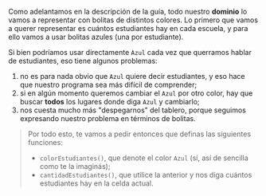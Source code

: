 Como adelantamos en la descripción de la guía, todo nuestro **dominio** lo vamos a representar con bolitas de distintos colores. Lo primero que vamos a querer representar es cuántos estudiantes hay en cada escuela, y para ello vamos a usar bolitas azules (una por estudiante).

Si bien podríamos usar directamente `Azul` cada vez que querramos hablar de estudiantes, eso tiene algunos problemas: 

1. no es para nada obvio que `Azul` quiere decir estudiantes, y eso hace que nuestro programa sea más difícil de comprender;
2. si en algún momento queremos cambiar el `Azul` por otro color, hay que buscar **todos** los lugares donde diga `Azul` y cambiarlo;
3. nos cuesta mucho más "despegarnos" del tablero, porque seguimos expresando nuestro problema en términos de bolitas.

> Por todo esto, te vamos a pedir entonces que definas las siguientes funciones:
>
> * `colorEstudiantes()`, que denote el color `Azul` (sí, así de sencilla como te la imaginás);
> * `cantidadEstudiantes()`, que utilice la anterior y nos diga cuántos estudiantes hay en la celda actual.